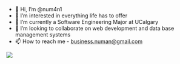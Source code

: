 - 👋 Hi, I’m @num4n1
- 👀 I’m interested in everything life has to offer
- 🌱 I’m currently a Software Engineering Major at UCalgary
- 💼 I’m looking to collaborate on web development and data base management systems
- 📫 How to reach me - business.numan@gmail.com


<img
  align="center"
  src="https://github-readme-stats.vercel.app/api?username=num4n1&hide=stars&count_private=true&show_icons=true&theme=algolia"
/>
<!---
num4n1/num4n1 is a ✨ special ✨ repository because its `README.md` (this file) appears on your GitHub profile.
You can click the Preview link to take a look at your changes.
--->
